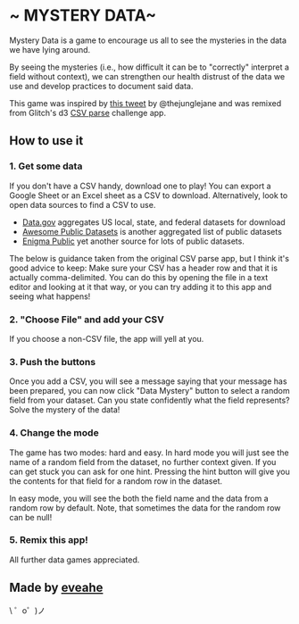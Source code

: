 ~ MYSTERY DATA~
=================

Mystery Data is a game to encourage us all to see the mysteries in the data we have lying around. 

By seeing the mysteries (i.e., how difficult it can be to "correctly" interpret a field without context), we can strengthen our health distrust of the data we use and develop practices to document said data. 

This game was inspired by [this tweet](https://twitter.com/thejunglejane/status/1107836327100338177) by @thejunglejane and was remixed from Glitch's d3 [CSV parse](https://starter-d3-dsv.glitch.me/) challenge app.

## How to use it

### 1. Get some data

If you don't have a CSV handy, download one to play! You can export a Google Sheet or an Excel sheet as a CSV to download. Alternatively, look to open data sources to find a CSV to use. 
  - [Data.gov](https://catalog.data.gov/dataset?res_format=CSV) aggregates US local, state, and federal datasets for download
  - [Awesome Public Datasets](https://github.com/awesomedata/awesome-public-datasets) is another aggregated list of public datasets
  - [Enigma Public](https://public.enigma.com) yet another source for lots of public datasets.

The below is guidance taken from the original CSV parse app, but I think it's good advice to keep: 
Make sure your CSV has a header row and that it is actually comma-delimited. You can do this by opening the file in a text editor and looking at it that way, or you can try adding it to this app and seeing what happens!

### 2. "Choose File" and add your CSV

If you choose a non-CSV file, the app will yell at you.

### 3. Push the buttons

Once you add a CSV, you will see a message saying that your message has been prepared, you can now click "Data Mystery" button to select a random field from your dataset. Can you state confidently what the field represents? Solve the mystery of the data! 

### 4. Change the mode
The game has two modes: hard and easy. In hard mode you will just see the name of a random field from the dataset, no further context given. If you can get stuck you can ask for one hint. Pressing the hint button will give you the contents for that field for a random row in the dataset. 

In easy mode, you will see the both the field name and the data from a random row by default. Note, that sometimes the data for the random row can be null!

### 5. Remix this app!

All further data games appreciated. 

Made by [eveahe](https://eveahe.github.io/)
-------------------
\ ゜o゜)ノ
